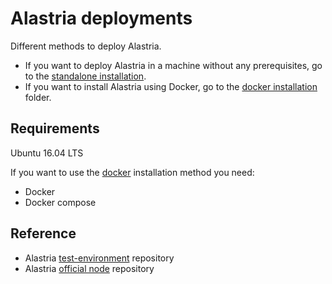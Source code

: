 # Alastria deployments
Different methods to deploy Alastria. 
* If you want to deploy Alastria in a machine without any prerequisites, go to the [standalone installation](standalone).
* If you want to install Alastria using Docker, go to the [docker installation](docker) folder.

## Requirements
Ubuntu 16.04 LTS

If you want to use the [docker](docker) installation method you need:
* Docker
* Docker compose

## Reference

* Alastria [test-environment](https://github.com/alastria/test-environment) repository
* Alastria [official node](https://github.com/alastria/alastria-node) repository
